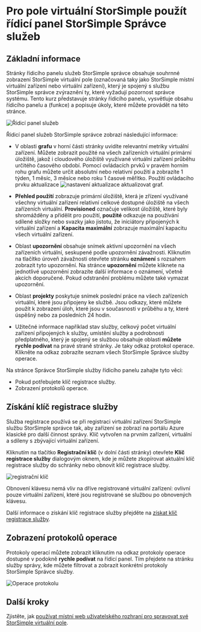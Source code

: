 <properties 
   pageTitle="Řídicí panel služeb StorSimple správce – virtuální pole | Microsoft Azure"
   description="Popisuje řídicí panel služeb StorSimple správce a vysvětluje, jak se používá ke sledování stavu své StorSimple virtuální pole."
   services="storsimple"
   documentationCenter=""
   authors="alkohli"
   manager="carmonm"
   editor="" />
<tags 
   ms.service="storsimple"
   ms.devlang="na"
   ms.topic="article"
   ms.tgt_pltfrm="na"
   ms.workload="na"
   ms.date="04/07/2016"
   ms.author="alkohli" />

# <a name="use-the-storsimple-manager-service-dashboard-for-the-storsimple-virtual-array"></a>Pro pole virtuální StorSimple použít řídicí panel StorSimple Správce služeb

## <a name="overview"></a>Základní informace

Stránky řídicího panelu služeb StorSimple správce obsahuje souhrnné zobrazení StorSimple virtuální pole (označovaná taky jako StorSimple místní virtuální zařízení nebo virtuální zařízení), který je spojený s službu StorSimple správce zvýraznění ty, které vyžadují pozornost správce systému. Tento kurz představuje stránky řídicího panelu, vysvětluje obsahu řídicího panelu a (funkce) a popisuje úkoly, které můžete provádět na této stránce.

![Řídicí panel služeb](./media/storsimple-ova-service-dashboard/dashboard1.png)

Řídicí panel služeb StorSimple správce zobrazí následující informace:

- V oblasti **grafu** v horní části stránky uvidíte relevantní metriky virtuální zařízení. Můžete zobrazit použité na všech zařízeních virtuální primární úložiště, jakož i cloudového úložiště využívané virtuální zařízení průběhu určitého časového období. Pomocí ovládacích prvků v pravém horním rohu grafu můžete určit absolutní nebo relativní použití a zobrazíte 1 týden, 1 měsíc, 3 měsíce nebo roku 1 časové měřítko. Použití ovládacího prvku aktualizace ![nastavení aktualizace](./media/storsimple-ova-service-dashboard/refresh-control.png) aktualizovat graf.

- **Přehled použití** zobrazuje primární úložiště, která je zřízení využívané všechny virtuální zařízení relativní celkové dostupné úložiště na všech zařízeních virtuální. **Provisioned** označuje velikost úložiště, které byly shromážděny a přidělit pro použití, **použité** odkazuje na používání sdílené složky nebo svazky jako jistotu, že iniciátory připojených k virtuální zařízení a **Kapacita maximální** zobrazuje maximální kapacitu všech virtuální zařízení.

- Oblast **upozornění** obsahuje snímek aktivní upozornění na všech zařízeních virtuální, seskupené podle upozornění závažnosti. Kliknutím na tlačítko úroveň závažnosti otevřete stránku **oznámení** s rozsahem zobrazit tyto upozornění. Na stránce **upozornění** můžete kliknete na jednotlivé upozornění zobrazíte další informace o oznámení, včetně akcích doporučené. Pokud odstranění problému můžete také vymazat upozornění.

- Oblast **projekty** poskytuje snímek poslední práce na všech zařízeních virtuální, které jsou připojeny ke službě. Jsou odkazy, které můžete použít k zobrazení úloh, které jsou v současnosti v průběhu a ty, které úspěšný nebo za posledních 24 hodin. 

- Užitečné informace například stav služby, celkový počet virtuální zařízení připojených k služby, umístění služby a podrobnosti předplatného, který je spojený se službou obsahuje oblasti **můžete rychle podívat** na pravé straně stránky. Je taky odkaz protokol operace. Klikněte na odkaz zobrazíte seznam všech StorSimple Správce služby operace. 

Na stránce Správce StorSimple služby řídicího panelu zahajte tyto věci:

- Pokud potřebujete klíč registrace služby.
- Zobrazení protokolů operace.

## <a name="get-the-service-registration-key"></a>Získání klíč registrace služby

Služba registrace používá se při registraci virtuální zařízení StorSimple službu StorSimple správce tak, aby zařízení se zobrazí na portálu Azure klasické pro další činnost správy. Klíč vytvořen na prvním zařízení, virtuální a sdíleny s zbývající virtuální zařízení. 

Kliknutím na tlačítko **Registrační klíč** (v dolní části stránky) otevřete **Klíč registrace služby** dialogovým oknem, kde je můžete zkopírovat aktuální klíč registrace služby do schránky nebo obnovit klíč registrace služby.

![registrační klíč](./media/storsimple-ova-service-dashboard/service-dashboard3.png)

Obnovení klávesu nemá vliv na dříve registrované virtuální zařízení: ovlivní pouze virtuální zařízení, které jsou registrované se službou po obnovených klávesu.

Další informace o získání klíč registrace služby přejděte na [získat klíč registrace služby](storsimple-ova-manage-service.md#get-the-service-registration-key).

## <a name="view-the-operations-logs"></a>Zobrazení protokolů operace

Protokoly operací můžete zobrazit kliknutím na odkaz protokoly operace dostupné v podokně **rychle podívat** na řídicí panel. Tím přejdete na stránku služby správy, kde můžete filtrovat a zobrazit konkrétní protokoly StorSimple Správce služby.

![Operace protokolu](./media/storsimple-ova-service-dashboard/ops-log.png)

## <a name="next-steps"></a>Další kroky

Zjistěte, jak [používat místní web uživatelského rozhraní pro spravovat své StorSimple virtuální pole](storsimple-ova-web-ui-admin.md).